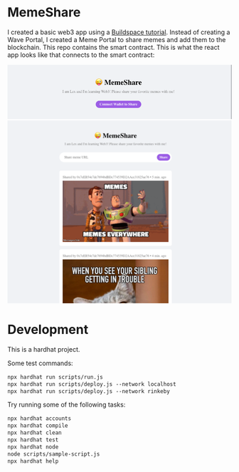 # MemeShare

I created a basic web3 app using a [Buildspace tutorial](https://buildspace.so/p/build-solidity-web3-app). Instead of creating a Wave Portal, I created a Meme Portal to share memes and add them to the blockchain. This repo contains the smart contract. This is what the react app looks like that connects to the smart contract:

![app2](https://github.com/lexlacson/memeshare/blob/main/app2.png)
![app](https://github.com/lexlacson/memeshare/blob/main/app.png)


# Development

This is a hardhat project.

Some test commands:
```shell
npx hardhat run scripts/run.js
npx hardhat run scripts/deploy.js --network localhost
npx hardhat run scripts/deploy.js --network rinkeby
```

Try running some of the following tasks:

```shell
npx hardhat accounts
npx hardhat compile
npx hardhat clean
npx hardhat test
npx hardhat node
node scripts/sample-script.js
npx hardhat help
```
